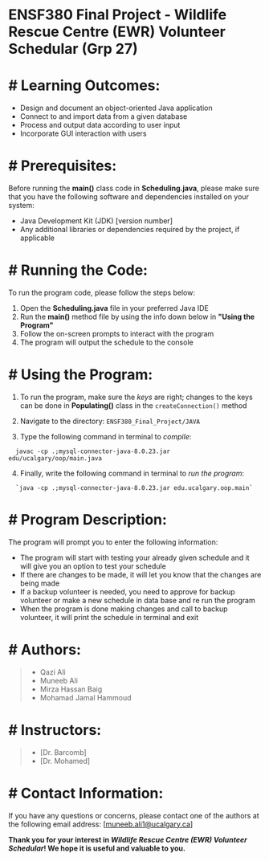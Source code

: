 # ENSF380 Final Project - Wildlife Rescue Centre (EWR) Volunteer Schedular (Grp 27)

# # Learning Outcomes:
- Design and document an object-oriented Java application
- Connect to and import data from a given database
- Process and output data according to user input
- Incorporate GUI interaction with users

# # Prerequisites:
Before running the **main()** class code in **Scheduling.java**, please make sure that you have the following software and dependencies installed on your system:
- Java Development Kit (JDK) [version number]
- Any additional libraries or dependencies required by the project, if applicable

# # Running the Code:
To run the program code, please follow the steps below:
1. Open the **Scheduling.java** file in your preferred Java IDE
2. Run the **main()** method file by using the info down below in **"Using the Program"**
3. Follow the on-screen prompts to interact with the program
4. The program will output the schedule to the console

# # Using the Program:
1. To run the program, make sure the *keys* are right; changes to the keys can be done in **Populating()** class in the `createConnection()` method
2. Navigate to the directory: `ENSF380_Final_Project/JAVA`

3. Type the following command in terminal to *compile*:
```terminal
  javac -cp .;mysql-connector-java-8.0.23.jar edu/ucalgary/oop/main.java
```
4. Finally, write the following command in terminal to *run the program*:
```terminal
  `java -cp .;mysql-connector-java-8.0.23.jar edu.ucalgary.oop.main`
```
# # Program Description:
The program will prompt you to enter the following information:
- The program will start with testing your already given schedule and it will give you an option to test your schedule
- If there are changes to be made, it will let you know that the changes are being made
- If a backup volunteer is needed, you need to approve for backup volunteer or make a new schedule in data base and re run the program
- When the program is done making changes and call to backup volunteer, it will print the schedule in terminal and exit

# # Authors:
> - Qazi Ali
> - Muneeb Ali
> - Mirza Hassan Baig
> - Mohamad Jamal Hammoud

# # Instructors:
> - [Dr. Barcomb]
> - [Dr. Mohamed]

# # Contact Information:
If you have any questions or concerns, please contact one of the authors at the following email address:
[muneeb.ali1@ucalgary.ca]

**Thank you for your interest in _Wildlife Rescue Centre (EWR) Volunteer Schedular_! We hope it is useful and valuable to you.**
